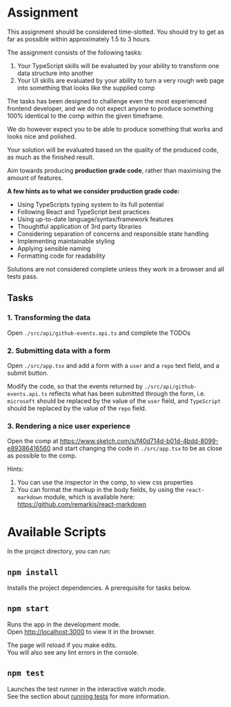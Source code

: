 # Assignment

This assignment should be considered time-slotted. You should try to get as far as possible within approximately 1.5 to 3 hours.

The assignment consists of the following tasks:

1. Your TypeScript skills will be evaluated by your ability to transform one data structure into another
2. Your UI skills are evaluated by your ability to turn a very rough web page into something that looks like the supplied comp

The tasks has been designed to challenge even the most experienced frontend developer, and we do not expect anyone to produce
something 100% identical to the comp within the given timeframe.

We do however expect you to be able to produce something that works and looks nice and polished.

Your solution will be evaluated based on the quality of the produced code, as much as the finished result.

Aim towards producing **production grade code**, rather than maximising the amount of features.

**A few hints as to what we consider production grade code:**

- Using TypeScripts typing system to its full potential
- Following React and TypeScript best practices
- Using up-to-date language/syntax/framework features
- Thoughtful application of 3rd party libraries
- Considering separation of concerns and responsible state handling
- Implementing maintainable styling
- Applying sensible naming
- Formatting code for readability

Solutions are not considered complete unless they work in a browser and all tests pass.

## Tasks

### 1. Transforming the data

Open `./src/api/github-events.api.ts` and complete the TODOs

### 2. Submitting data with a form

Open `./src/app.tsx` and add a form with a `user` and a `repo` text field, and a submit button.

Modify the code, so that the events returned by `./src/api/github-events.api.ts` reflects what has been submitted through the form, i.e. `microsoft`
should be replaced by the value of the `user` field, and `TypeScript` should be replaced by the value of the `repo` field.

### 3. Rendering a nice user experience

Open the comp at https://www.sketch.com/s/f40d714d-b01d-4bdd-8099-e89386416560 and start changing the code in `./src/app.tsx` to be as close as possible to the comp.

Hints:

1. You can use the inspector in the comp, to view css properties
2. You can format the markup in the body fields, by using the `react-markdown` module, which is available here: https://github.com/remarkjs/react-markdown

# Available Scripts

In the project directory, you can run:

## `npm install`

Installs the project dependencies. A prerequisite for tasks below.

## `npm start`

Runs the app in the development mode.<br />
Open [http://localhost:3000](http://localhost:3000) to view it in the browser.

The page will reload if you make edits.<br />
You will also see any lint errors in the console.

## `npm test`

Launches the test runner in the interactive watch mode.<br />
See the section about [running tests](https://facebook.github.io/create-react-app/docs/running-tests) for more information.
